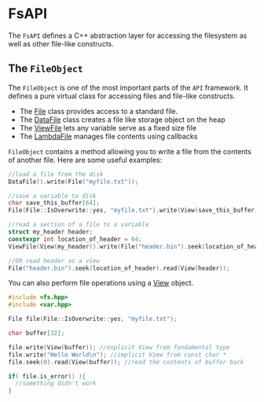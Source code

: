 # FsAPI

The `FsAPI` defines a C++ abstraction layer for accessing the filesystem as well as other file-like constructs.

## The `FileObject`

The `FileObject` is one of the most important parts of the `API` framework. It defines a pure virtual class for accessing files and file-like constructs.

- The [File](include/fs/File.hpp) class provides access to a standard file.
- The [DataFile](include/fs/DataFile.hpp) class creates a file like storage object on the heap
- The [ViewFile](include/fs/ViewFile.hpp) lets any variable serve as a fixed size file
- The [LambdaFile](include/fs/LambdaFile.hpp) manages file contents using callbacks

`FileObject` contains a method allowing you to write a file from the contents of another file. Here are some useful examples:

```c++
//load a file from the disk
DataFile().write(File("myfile.txt"));

//save a variable to disk
char save_this_buffer[64];
File(File::IsOverwrite::yes, "myfile.txt").write(View(save_this_buffer));

//read a section of a file to a variable
struct my_header header;
constexpr int location_of_header = 64;
ViewFile(View(my_header)).write(File("header.bin").seek(location_of_header));

//OR read header as a view
File("header.bin").seek(location_of_header).read(View(header));
```

You can also perform file operations using a [View](../VarAPI/README.md) object.

```c++
#include <fs.hpp>
#include <var.hpp>

File file(File::IsOverwrite::yes, "myfile.txt");

char buffer[32];

file.write(View(buffer)); //explicit View from fundamental type
file.write("Hello World\n"); //implicit View from const char *
file.seek(0).read(View(buffer)); //read the contents of buffer back

if( file.is_error() ){
  //something didn't work
}
```


